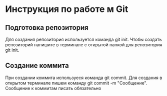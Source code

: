 # Инструкция по работе м Git

## Подготовка репозитория
Для создания  репозитория используется команда git init. Чтобы создать репозиторий  напишите в терминале с открытой  папкой для репозитория git init.


## Создание коммита
При создании коммита используеся команда git commit. Для создания в открытом терминале пишем команду git commit -m "Сообщение". Сообщение к коммитам писать обязательно
